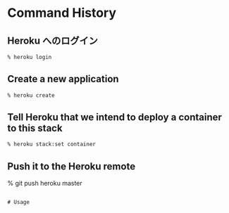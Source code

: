 # Command History

## Heroku へのログイン
``` sh
% heroku login
```

## Create a new application
``` sh
% heroku create
```

## Tell Heroku that we intend to deploy a container to this stack
``` sh
% heroku stack:set container
```

## Push it to the Heroku remote
% git push heroku master
```

# Usage
